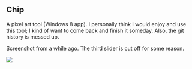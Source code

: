 Chip
---

A pixel art tool (Windows 8 app). I personally think I would enjoy and use this tool; I kind of want to come back and finish it someday. Also, the git history is messed up.

Screenshot from a while ago. The third slider is cut off for some reason.

![](http://i.imgur.com/BvmZ4Ei.png)